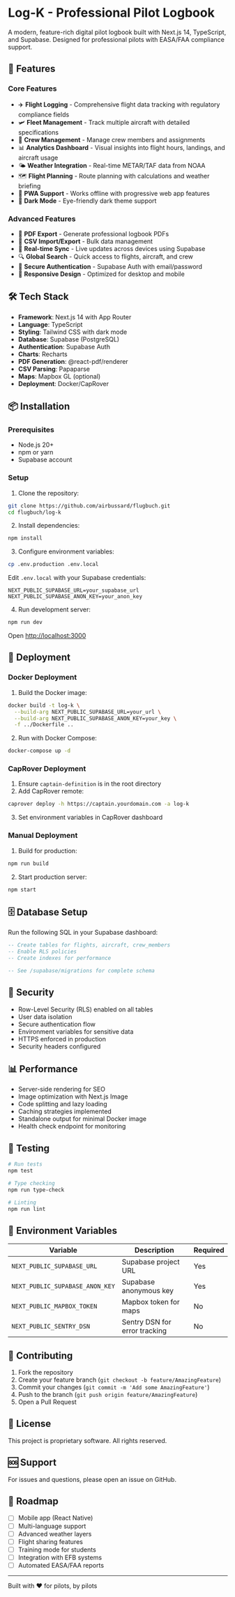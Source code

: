 # Log-K - Professional Pilot Logbook

A modern, feature-rich digital pilot logbook built with Next.js 14, TypeScript, and Supabase. Designed for professional pilots with EASA/FAA compliance support.

## 🚀 Features

### Core Features
- ✈️ **Flight Logging** - Comprehensive flight data tracking with regulatory compliance fields
- 🛩️ **Fleet Management** - Track multiple aircraft with detailed specifications
- 👥 **Crew Management** - Manage crew members and assignments
- 📊 **Analytics Dashboard** - Visual insights into flight hours, landings, and aircraft usage
- 🌤️ **Weather Integration** - Real-time METAR/TAF data from NOAA
- 🗺️ **Flight Planning** - Route planning with calculations and weather briefing
- 📱 **PWA Support** - Works offline with progressive web app features
- 🌙 **Dark Mode** - Eye-friendly dark theme support

### Advanced Features
- 📄 **PDF Export** - Generate professional logbook PDFs
- 📁 **CSV Import/Export** - Bulk data management
- 🔄 **Real-time Sync** - Live updates across devices using Supabase
- 🔍 **Global Search** - Quick access to flights, aircraft, and crew
- 🔐 **Secure Authentication** - Supabase Auth with email/password
- 📱 **Responsive Design** - Optimized for desktop and mobile

## 🛠️ Tech Stack

- **Framework**: Next.js 14 with App Router
- **Language**: TypeScript
- **Styling**: Tailwind CSS with dark mode
- **Database**: Supabase (PostgreSQL)
- **Authentication**: Supabase Auth
- **Charts**: Recharts
- **PDF Generation**: @react-pdf/renderer
- **CSV Parsing**: Papaparse
- **Maps**: Mapbox GL (optional)
- **Deployment**: Docker/CapRover

## 📦 Installation

### Prerequisites
- Node.js 20+
- npm or yarn
- Supabase account

### Setup

1. Clone the repository:
```bash
git clone https://github.com/airbussard/flugbuch.git
cd flugbuch/log-k
```

2. Install dependencies:
```bash
npm install
```

3. Configure environment variables:
```bash
cp .env.production .env.local
```

Edit `.env.local` with your Supabase credentials:
```env
NEXT_PUBLIC_SUPABASE_URL=your_supabase_url
NEXT_PUBLIC_SUPABASE_ANON_KEY=your_anon_key
```

4. Run development server:
```bash
npm run dev
```

Open [http://localhost:3000](http://localhost:3000)

## 🚢 Deployment

### Docker Deployment

1. Build the Docker image:
```bash
docker build -t log-k \
  --build-arg NEXT_PUBLIC_SUPABASE_URL=your_url \
  --build-arg NEXT_PUBLIC_SUPABASE_ANON_KEY=your_key \
  -f ../Dockerfile ..
```

2. Run with Docker Compose:
```bash
docker-compose up -d
```

### CapRover Deployment

1. Ensure `captain-definition` is in the root directory
2. Add CapRover remote:
```bash
caprover deploy -h https://captain.yourdomain.com -a log-k
```

3. Set environment variables in CapRover dashboard

### Manual Deployment

1. Build for production:
```bash
npm run build
```

2. Start production server:
```bash
npm start
```

## 🗄️ Database Setup

Run the following SQL in your Supabase dashboard:

```sql
-- Create tables for flights, aircraft, crew_members
-- Enable RLS policies
-- Create indexes for performance

-- See /supabase/migrations for complete schema
```

## 🔐 Security

- Row-Level Security (RLS) enabled on all tables
- User data isolation
- Secure authentication flow
- Environment variables for sensitive data
- HTTPS enforced in production
- Security headers configured

## 📊 Performance

- Server-side rendering for SEO
- Image optimization with Next.js Image
- Code splitting and lazy loading
- Caching strategies implemented
- Standalone output for minimal Docker image
- Health check endpoint for monitoring

## 🧪 Testing

```bash
# Run tests
npm test

# Type checking
npm run type-check

# Linting
npm run lint
```

## 📝 Environment Variables

| Variable | Description | Required |
|----------|-------------|----------|
| `NEXT_PUBLIC_SUPABASE_URL` | Supabase project URL | Yes |
| `NEXT_PUBLIC_SUPABASE_ANON_KEY` | Supabase anonymous key | Yes |
| `NEXT_PUBLIC_MAPBOX_TOKEN` | Mapbox token for maps | No |
| `NEXT_PUBLIC_SENTRY_DSN` | Sentry DSN for error tracking | No |

## 🤝 Contributing

1. Fork the repository
2. Create your feature branch (`git checkout -b feature/AmazingFeature`)
3. Commit your changes (`git commit -m 'Add some AmazingFeature'`)
4. Push to the branch (`git push origin feature/AmazingFeature`)
5. Open a Pull Request

## 📄 License

This project is proprietary software. All rights reserved.

## 🆘 Support

For issues and questions, please open an issue on GitHub.

## 🎯 Roadmap

- [ ] Mobile app (React Native)
- [ ] Multi-language support
- [ ] Advanced weather layers
- [ ] Flight sharing features
- [ ] Training mode for students
- [ ] Integration with EFB systems
- [ ] Automated EASA/FAA reports

---

Built with ❤️ for pilots, by pilots